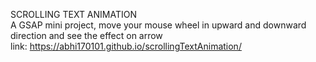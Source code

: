 SCROLLING TEXT ANIMATION<br>
A GSAP mini project, move your mouse wheel in upward and downward direction and see the effect on arrow<br>
link: https://abhi170101.github.io/scrollingTextAnimation/
